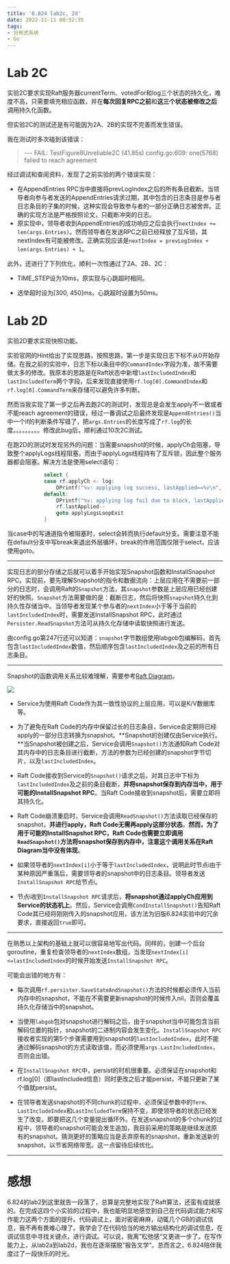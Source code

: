```yaml
---
title: '6.824 lab2c, 2d'
date: 2022-11-11 00:52:35
tags:
- 分布式系统
- Go
---
```


# Lab 2C

实验2C要求实现Raft服务器currentTerm、votedFor和log三个状态的持久化，难度不高，只需要填充相应函数，并在**每次回复RPC之前**和**这三个状态被修改之后**调用持久化函数。

但实验2C的测试还是有可能因为2A、2B的实现不完善而发生错误。

<!-- more -->

我在测试时多次碰到该错误：

> --- FAIL: TestFigure8Unreliable2C (41.85s)
> config.go:609: one(5768) failed to reach agreement

经过调试和查阅资料，发现了之前实验的两个错误实现：

- 在AppendEntries RPC当中直接将prevLogIndex之后的所有条目截断。当领导者向参与者发送的AppendEntries请求过期，其中包含的日志条目是参与者日志条目的子集的时候，这种实现会导致参与者的一部分正确日志被舍弃。正确的实现方法是严格按照论文，只截断冲突的日志。
- 原实现中，领导者收到AppendEntries的成功响应之后会执行`nextIndex += len(args.Entries)`。然而领导者在发送RPC之前已经释放了互斥锁，其nextIndex有可能被修改。正确实现应该是`nextIndex = prevLogIndex + len(args.Entries) + 1`。

此外，还进行了下列优化，顺利一次性通过了2A、2B、2C：

- TIME_STEP设为10ms，原实现与心跳超时相同。

- 选举超时设为[300, 450]ms，心跳超时设置为50ms。




# Lab 2D

实验2D要求实现快照功能。

实验官网的Hint给出了实现思路，按照思路，第一步是实现日志下标不从0开始存储。在我之前的实验中，日志下标以条目中的`CommandIndex`字段为准，故不需要做太多的修改。我原本的思路是在Raft状态中新增`lastIncludedIndex`和`lastIncludedTerm`两个字段，后来发现直接使用`rf.log[0].CommandIndex`和`rf.log[0].CommandTerm`来存储可以避免许多判断。

然而当我实现了第一步之后再去跑2C的测试时，发现总是会发生apply不一致或者不能reach agreement的错误，经过一番调试之后最终发现是`AppendEntries()`当中一个if的判断条件写错了，把`args.Entries`的长度写成了`rf.log`的长度。。。。。。。。。修改此bug后，顺利通过10次2C测试。

在跑2D的测试时发现另外的问题：当需要snapshot的时候，applyCh会阻塞，导致整个applyLogs线程阻塞。而由于applyLogs线程持有了互斥锁，因此整个服务器都会阻塞。解决方法是使用select语句：

```go
            select {
            case rf.applyCh <- log:
                DPrintf("%v: applying log success, lastApplied==%v\n", rf.me, rf.lastApplied)
            default:
                DPrintf("%v: applying log fail due to block, lastApplied==%v\n", rf.me, rf.lastApplied)
                rf.lastApplied--
                goto applyLogsLoopExit
            }
```

当case中的写通道指令被阻塞时，select会转而执行default分支。需要注意不能在default分支中写break来退出外层循环，break的作用范围仅限于select，应该使用goto。

---

实现日志的部分存储之后就可以着手开始实现Snapshot函数和InstallSnapshot RPC。实现前，要先理解Snapshot的指令和数据流向：上层应用在不需要前一部分的日志时，会调用Raft的`Snapshot`方法，其`snapshot`参数是上层应用已经创建好的快照。`Snapshot`方法需要做的是：截断日志，然后将快照`snapshot`持久化到持久性存储当中。当领导者发现某个参与者的`nextIndex`小于等于当前的`lastIncludedIndex`时，需要发送InstallSnapshot RPC，此时通过`Persister.ReadSnapshot`方法可从持久化存储中读取快照进行发送。

由config.go第247行还可以知道：`snapshot`字节数组使用labgob包编解码，首先包含`lastIncludedIndex`数值，然后顺序包含`lastIncludedIndex`及之前的所有日志条目。

---

Snapshot的函数调用关系比较难理解，需要参考[Raft Diagram](https://pdos.csail.mit.edu/6.824/notes/raft_diagram.pdf)。

<img src="raft_diagram_1.png">

- Service为使用Raft Code作为其一致性协议的上层应用，可以是K/V数据库等。

- 为了避免在Raft Code的内存中保留过长的日志条目，Service会定期将已经apply的一部分日志转换为snapshot。**Snapshot的创建仅由Service执行。**当Snapshot被创建之后，Service会调用`Snapshot()`方法通知Raft Code对其内存中的日志条目进行截断，方法的参数为已经创建的snapshot字节切片，以及`lastIncludedIndex`。

- Raft Code接收到Service的`Snapshot()`请求之后，对其日志中下标为`lastIncludedIndex`及之前的条目截断，**并将snapshot保存到内存当中，用于可能的InstallSnapshot RPC**。当Raft Code接收到snapshot后，需要立即将其持久化。

- Raft Code崩溃重启时，Service会调用`ReadSnapshot()`方法读取已经保存的snapshot，**并进行apply，Raft Code无需再apply这部分状态**。**然而，为了用于可能的InstallSnapshot RPC，Raft Code也需要立即调用`ReadSnapshot()`方法将snapshot保存到内存中，注意这个调用关系在Raft Diagram当中没有体现**。

- 如果领导者的`nextIndex[i]`小于等于`lastIncludedIndex`，说明此时节点i由于某种原因严重落后，需要领导者的snapshot中的日志条目。领导者发送`InstallSnapshot RPC`给节点i。

- 节点i收到`InstallSnapshot RPC`请求后，**将snapshot通过applyCh应用到Service的状态机上**。然后，Service会调用`CondInstallSnapshot()`告知Raft Code其已经将刚刚传入的snapshot应用，该方法为旧版6.824实验中的冗余要求，直接返回`true`即可。

---

在熟悉以上架构的基础上就可以很容易地写出代码。同样的，创建一个后台goroutine，重复检查领导者的`nextIndex`数组，当发现`nextIndex[i]<=lastIncludedIndex`的时候开始发送`InstallSnapshot RPC`。

可能会出错的地方有：

- 每次调用`rf.persister.SaveStateAndSnapshot()`方法的时候都必须传入当前内存中的snapshot，不能在不需要更新snapshot的时候传入nil，否则会覆盖持久化存储当中的snapshot。

- 当使用`labgob`包对snapshot进行解码之后，由于snapshot当中可能包含当前解码位置的指针，snapshot的二进制内容会发生变化。`InstallSnapshot RPC`接收者实现的第5个步骤需要用到snapshot的`lastIncludedIndex`，此时不能通过解码snapshot的方式读取该值，而必须使用`args.LastIncludedIndex`，否则会出错。

- 在`InstallSnapshot RPC`中，persist的时机很重要。必须保证在snapshot和rf.log[0]（即lastIncluded信息）同时更改之后才能persist，不能只更新了某个值就persist。

- 在领导者发送snapshot的不同chunk的过程中，必须保证参数中的`Term`、`LastIncludeIndex`和`LastIncludedTerm`保持不变，即使领导者的状态已经发生了改变。即要把这几个变量提出循环外。在发送snapshot的多个chunk的过程中，领导者的snapshot可能会发生追加，我目前采用的策略是继续发送原有的snapshot。猜测更好的策略应当是丢弃原有的snapshot，重新发送新的snapshot，以节省网络带宽。这一点留待后续优化。

---

# 感想

6.824的lab2到这里就告一段落了，总算是完整地实现了Raft算法，还蛮有成就感的。在完成这四个小实验的过程中，我也能明显地感觉到自己在代码调试能力和写作能力这两个方面的提升。代码调试上，面对密密麻麻，动辄几个GB的调试信息，我不再有畏难心理了。我学会了在代码恰当的地方输出结构化的调试信息，在调试信息中寻找关键点，进行调试。可以说，我离”松弛感“又更进一步了。在写作能力上，从lab2a到lab2d，我也在逐渐摆脱”报告文学“。总而言之，6.824陪伴我度过了一段快乐的时光。
